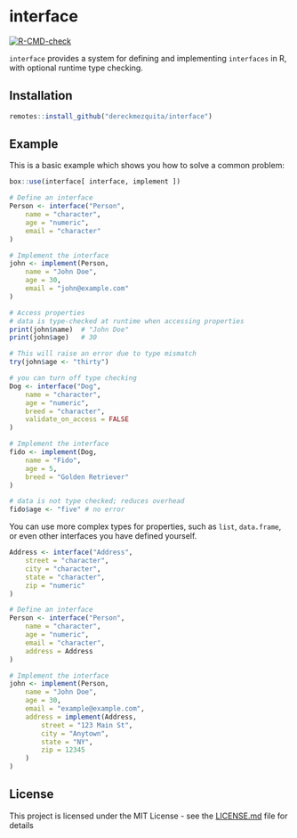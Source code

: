 # interface

[![R-CMD-check](https://github.com/derecksprojects/interface/workflows/R-CMD-check/badge.svg)](https://github.com/derecksprojects/interface/actions)
<!-- [![CRAN status](https://www.r-pkg.org/badges/version/interface)](https://CRAN.R-project.org/package=interface) -->

`interface` provides a system for defining and implementing `interfaces` in R, with optional runtime type checking.

## Installation

```r
remotes::install_github("dereckmezquita/interface")
```

## Example

This is a basic example which shows you how to solve a common problem:

```r
box::use(interface[ interface, implement ])

# Define an interface
Person <- interface("Person",
    name = "character",
    age = "numeric",
    email = "character"
)

# Implement the interface
john <- implement(Person,
    name = "John Doe",
    age = 30,
    email = "john@example.com"
)

# Access properties
# data is type-checked at runtime when accessing properties
print(john$name)  # "John Doe"
print(john$age)   # 30

# This will raise an error due to type mismatch
try(john$age <- "thirty")

# you can turn off type checking
Dog <- interface("Dog",
    name = "character",
    age = "numeric",
    breed = "character",
    validate_on_access = FALSE
)

# Implement the interface
fido <- implement(Dog,
    name = "Fido",
    age = 5,
    breed = "Golden Retriever"
)

# data is not type checked; reduces overhead
fido$age <- "five" # no error
```

You can use more complex types for properties, such as `list`, `data.frame`, or even other interfaces you have defined yourself.

```r
Address <- interface("Address",
    street = "character",
    city = "character",
    state = "character",
    zip = "numeric"
)

# Define an interface
Person <- interface("Person",
    name = "character",
    age = "numeric",
    email = "character",
    address = Address
)

# Implement the interface
john <- implement(Person,
    name = "John Doe",
    age = 30,
    email = "example@example.com",
    address = implement(Address,
        street = "123 Main St",
        city = "Anytown",
        state = "NY",
        zip = 12345
    )
)
```

## License

This project is licensed under the MIT License - see the [LICENSE.md](LICENSE.md) file for details
